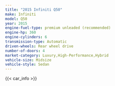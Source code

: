 ```yaml
---
title: "2015 Infiniti Q50"
make: Infiniti
model: Q50
year: 2015
engine-fuel-type: premium unleaded (recommended)
engine-hp: 360
engine-cylinders: 6
transmission-type: Automatic
driven-wheels: Rear wheel drive
number-of-doors: 4
market-category: Luxury,High-Performance,Hybrid
vehicle-size: Midsize
vehicle-style: Sedan
---
```


{{< car_info >}}
